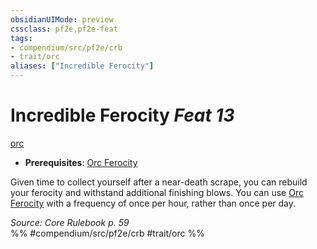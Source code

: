 ```yaml
---
obsidianUIMode: preview
cssclass: pf2e,pf2e-feat
tags:
- compendium/src/pf2e/crb
- trait/orc
aliases: ["Incredible Ferocity"]
---
```

# Incredible Ferocity  *Feat 13*  
[orc](/rules/traits/orc.md)  

- **Prerequisites**: [Orc Ferocity](/compendium/feats/orc-ferocity.md)

Given time to collect yourself after a near-death scrape, you can rebuild your ferocity and withstand additional finishing blows. You can use [Orc Ferocity](/compendium/feats/orc-ferocity.md) with a frequency of once per hour, rather than once per day.

*Source: Core Rulebook p. 59*  
%% #compendium/src/pf2e/crb #trait/orc %%